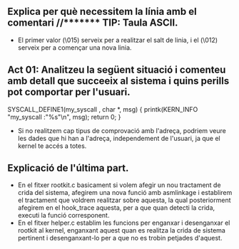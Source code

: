 ## Explica per què necessitem la línia amb el comentari  //******* TIP: Taula ASCII.
- El primer valor (\015) serveix per a realitzar el salt de linia, i el (\012) serveix per a començar una nova linia.

## Act 01: Analitzeu la següent situació i comenteu amb detall que succeeix al sistema i quins perills pot comportar per l'usuari.
SYSCALL_DEFINE1(my_syscall , char *, msg) 
{
    printk(KERN_INFO "my_syscall :\"%s\"\n", msg);
    return 0;
}

- Si no realitzem cap tipus de comprovació amb l'adreça, podriem veure les dades que hi han a l'adreça, independement de l'usuari, ja que el kernel te accés a totes.

## Explicació de l'última part.
- En el fitxer rootkit.c basicament si volem afegir un nou tractament de crida del sistema, afegirem una nova funció amb asmlinkage i establirem el tractament que voldrem realitzar sobre aquesta, la qual posteriorment afegirem en el hook_trace aquesta, per a que quan detecti la crida, executi la funció corresponent.
- En el fitxer helper.c establim les funcions per enganxar i desenganxar el rootkit al kernel, enganxant aquest quan es realitza la crida de sistema pertinent i desenganxant-lo per a que no es trobin petjades d'aquest. 
